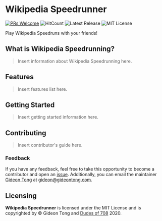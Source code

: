 # Wikipedia Speedrunner

[![PRs Welcome](https://img.shields.io/badge/PRs-welcome-brightgreen.svg?style=flat-square)](http://makeapullrequest.com) ![HitCount](http://hits.dwyl.com/dudesof708/wikipedia-speedrun.svg) ![Latest Release](https://img.shields.io/github/v/release/dudesof708/wikipedia-speedrun) ![MIT License](https://img.shields.io/github/license/dudesof708/wikipedia-speedrun)

Play Wikipedia Speedruns with your friends!

## What is Wikipedia Speedrunning?

> Insert information about Wikipedia Speedrunning here.

## Features

> Insert features list here.

## Getting Started

> Insert getting started information here.

## Contributing

> Insert contributor's guide here.

### Feedback

If you have any feedback, feel free to take this opportunity to become a contributor and open an [issue](https://github.com/dudesof708/wikipedia-speedrun/issues). Additionally, you can email the maintainer [Gideon Tong](https://gideontong.com) at [gideon@gideontong.com](mailto:gideon@dudesof708.com).

## Licensing

**Wikipedia Speedrunner** is licensed under the MIT License and is copyrighted by &copy; Gideon Tong and [Dudes of 708](https://dudesof708.com) 2020.
